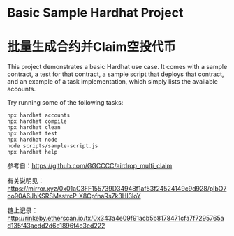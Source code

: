 # Basic Sample Hardhat Project
# 批量生成合约并Claim空投代币

This project demonstrates a basic Hardhat use case. It comes with a sample contract, a test for that contract, a sample script that deploys that contract, and an example of a task implementation, which simply lists the available accounts.

Try running some of the following tasks:

```shell
npx hardhat accounts
npx hardhat compile
npx hardhat clean
npx hardhat test
npx hardhat node
node scripts/sample-script.js
npx hardhat help
```
参考自：https://github.com/GGCCCC/airdrop_multi_claim

有关说明见：https://mirror.xyz/0x01aC3FF155739D34948f1af53f24524149c9d928/plbO7co90A6JhKSRSMsstrcP-X8CpfnaRs7k3HI3loY

链上记录：http://rinkeby.etherscan.io/tx/0x343a4e09f91acb5b8178471cfa7f7295765ad135f43acdd2d6e1896f4c3ed222

